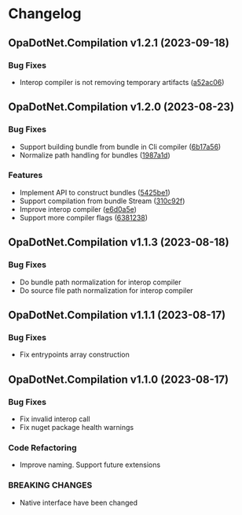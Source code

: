 # Changelog

## OpaDotNet.Compilation v1.2.1 (2023-09-18)

### Bug Fixes

* Interop compiler is not removing temporary artifacts ([a52ac06](https://github.com/me-viper/OpaDotNet.Compilation/commit/a52ac06617e0dbd627197a38d2e158efe963caa3))

## OpaDotNet.Compilation v1.2.0 (2023-08-23)

### Bug Fixes

* Support building bundle from bundle in Cli compiler ([6b17a56](https://github.com/me-viper/OpaDotNet.Compilation/commit/6b17a5619320f1c78bfff49f726937a9ea91665a))
* Normalize path handling for bundles ([1987a1d](https://github.com/me-viper/OpaDotNet.Compilation/commit/1987a1d13a328e37bbe7a6ae1bfbbe9de128a43f))

### Features

* Implement API to construct bundles ([5425be1](https://github.com/me-viper/OpaDotNet.Compilation/commit/5425be1a25200f690ba1fcc27edf73c1ce8fa38d))
* Support compilation from bundle Stream ([310c92f](https://github.com/me-viper/OpaDotNet.Compilation/commit/310c92feed48e0d1704799efaa2a34d1005c1aed))
* Improve interop compiler ([e6d0a5e](https://github.com/me-viper/OpaDotNet.Compilation/commit/e6d0a5e469c4e7cbfeff2790f90375075bf7cc32))
* Support more compiler flags ([6381238](https://github.com/me-viper/OpaDotNet.Compilation/commit/6381238585147f05ef98d285f354810c2bb9ac03))

## OpaDotNet.Compilation v1.1.3 (2023-08-18)

### Bug Fixes

* Do bundle path normalization for interop compiler
* Do source file path normalization for interop compiler

## OpaDotNet.Compilation v1.1.1 (2023-08-17)

### Bug Fixes

* Fix entrypoints array construction

## OpaDotNet.Compilation v1.1.0 (2023-08-17)

### Bug Fixes

* Fix invalid interop call
* Fix nuget package health warnings

### Code Refactoring

* Improve naming. Support future extensions

### BREAKING CHANGES

* Native interface have been changed
